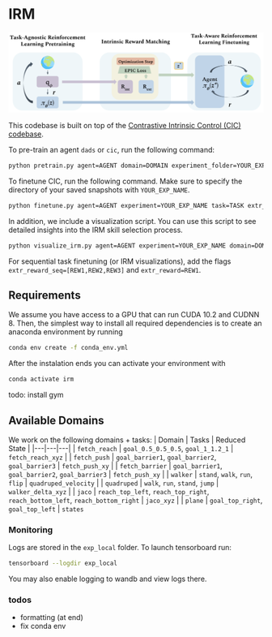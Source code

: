 # IRM

<img src="imgs/method.png" alt="irm method figure" title="irm method figure">

This codebase is built on top of the [Contrastive Intrinsic Control (CIC) codebase](https://github.com/rll-research/cic). 

To pre-train an agent `dads` or `cic`, run the following command:

```sh
python pretrain.py agent=AGENT domain=DOMAIN experiment_folder=YOUR_EXP_FOLDER experiment_name=YOUR_EXP_NAME 
```

To finetune CIC, run the following command. Make sure to specify the directory of your saved snapshots with `YOUR_EXP_NAME`.

```sh
python finetune.py agent=AGENT experiment=YOUR_EXP_NAME task=TASK extr_reward=REWARD restore_snapshot_ts=2000000 restore_snapshot_dir=PATH_TO_PRETRAINED_MODEL
```

In addition, we include a visualization script. You can use this script to see detailed insights into the IRM skill selection process. 

```sh
python visualize_irm.py agent=AGENT experiment=YOUR_EXP_NAME domain=DOMAIN restore_snapshot_ts=2000000 restore_snapshot_dir=PATH_TO_PRETRAINED_MODEL
```

For sequential task finetuning (or IRM visualizations), add the flags `extr_reward_seq=[REW1,REW2,REW3]` and `extr_reward=REW1`.

## Requirements 
We assume you have access to a GPU that can run CUDA 10.2 and CUDNN 8. Then, the simplest way to install all required dependencies is to create an anaconda environment by running
```sh
conda env create -f conda_env.yml
```
After the instalation ends you can activate your environment with
```sh
conda activate irm
```
todo: install gym

## Available Domains
We work on the following domains + tasks:
| Domain | Tasks | Reduced State |
|---|---|---|
| `fetch_reach` | `goal_0.5_0.5_0.5`, `goal_1_1.2_1`  | `fetch_reach_xyz` |
| `fetch_push` | `goal_barrier1`, `goal_barrier2`, `goal_barrier3` | `fetch_push_xy` |
| `fetch_barrier` | `goal_barrier1`, `goal_barrier2`, `goal_barrier3` | `fetch_push_xy` |
| `walker` | `stand`, `walk`, `run`, `flip` | `quadruped_velocity` |
| `quadruped` | `walk`, `run`, `stand`, `jump` | `walker_delta_xyz` |
| `jaco` | `reach_top_left`, `reach_top_right`, `reach_bottom_left`, `reach_bottom_right` | `jaco_xyz` |
| `plane` | `goal_top_right`, `goal_top_left` | `states`

### Monitoring
Logs are stored in the `exp_local` folder. To launch tensorboard run:
```sh
tensorboard --logdir exp_local
```

You may also enable logging to wandb and view logs there.

### todos
- formatting (at end)
- fix conda env
